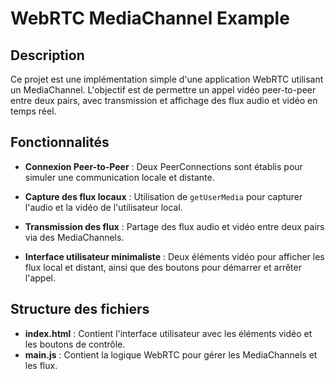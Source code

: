# WebRTC MediaChannel Example

## Description

Ce projet est une implémentation simple d'une application WebRTC utilisant un MediaChannel. L'objectif est de permettre un appel vidéo peer-to-peer entre deux pairs, avec transmission et affichage des flux audio et vidéo en temps réel.

## Fonctionnalités

- **Connexion Peer-to-Peer** : 
  Deux PeerConnections sont établis pour simuler une communication locale et distante.

- **Capture des flux locaux** : 
  Utilisation de `getUserMedia` pour capturer l'audio et la vidéo de l'utilisateur local.

- **Transmission des flux** : 
  Partage des flux audio et vidéo entre deux pairs via des MediaChannels.

- **Interface utilisateur minimaliste** : 
  Deux éléments vidéo pour afficher les flux local et distant, ainsi que des boutons pour démarrer et arrêter l'appel.

## Structure des fichiers

- **index.html** : Contient l'interface utilisateur avec les éléments vidéo et les boutons de contrôle.
- **main.js** : Contient la logique WebRTC pour gérer les MediaChannels et les flux.
